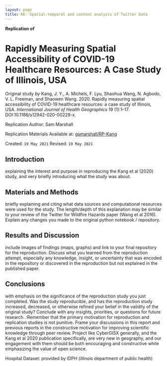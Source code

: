 ```yaml
---
layout: page
title: RE- Spatial-temporal and content analysis of Twitter Data
---
```


**Replication of**
# Rapidly Measuring Spatial Accessibility of COVID-19 Healthcare Resources: A Case Study of Illinois, USA

Original study *by* Kang, J. Y., A. Michels, F. Lyu, Shaohua Wang, N. Agbodo, V. L. Freeman, and Shaowen Wang. 2020. Rapidly measuring spatial accessibility of COVID-19 healthcare resources: a case study of Illinois, USA. *International Journal of Health Geographics* 19 (1):1–17. DOI:10.1186/s12942-020-00229-x.

Replication Author:
Sam Marshall

Replication Materials Available at: [gsmarshall/RP-Kang](https://github.com/gsmarshall/RP-Kang)

Created: `19 May 2021`
Revised: `19 May 2021`


## Introduction
explaining the interest and purpose in reproducing the Kang et al (2020) study, and very briefly introducing what the study was about.

## Materials and Methods
briefly explaining and citing what data sources and computational resources were used for the study. The length/depth of this explanation may be similar to your review of the Twitter for Wildfire Hazards paper (Wang et al 2016). Explain any changes you made to the original python notebook / repository.

## Results and Discussion
 include images of findings (maps, graphs) and link to your final repository for the reproduction. Discuss what you learned from the reproduction attempt, especially any knowledge, insight, or uncertainty that was encoded in the repository or discovered in the reproduction but not explained in the published paper.

## Conclusions
with emphasis on the significance of the reproduction study you just completed. Was the study reproducible, and has the reproduction study increased, decreased, or otherwise refined your belief in the validity of the original study? Conclude with any insights, priorities, or questions for future research.
:Remember that the primary motivation for reproduction and replication studies is not punitive. Frame your discussions in this report and previous reports in the constructive motivation for improving scientific knowledge through peer review. Project like CyberGISX generally, and the Kang et al 2020 publication specifically, are very new in geography, and our engagement with them should be both encouraging and constructive while emphasizing the value of open science.


Hospital Dataset: provided by IDPH (illinois department of public health)
